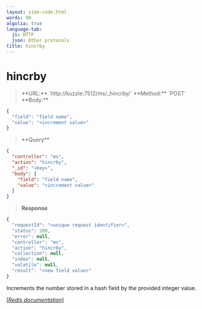 ```yaml
---
layout: side-code.html
words: 90
algolia: true
language-tab:
  js: HTTP
  json: Other protocols
title: hincrby
---
```


# hincrby


<blockquote class="js">
<p>
**URL:** `http://kuzzle:7512/ms/_hincrby/<key>`  
**Method:** `POST`  
**Body:**
</p>
</blockquote>


```js
{
  "field": "field name",
  "value": "<increment value>"
}
```



<blockquote class="json">
<p>
**Query**
</p>
</blockquote>


```json
{
  "controller": "ms",
  "action": "hincrby",
  "_id": "<key>",
  "body": {
    "field": "field name",
    "value": "<increment value>"
  }
}
```

>**Response**

```javascript
{
  "requestId": "<unique request identifier>",
  "status": 200,
  "error": null,
  "controller": "ms",
  "action": "hincrby",
  "collection": null,
  "index": null,
  "volatile": null,
  "result": "<new field value>"
}
```

Increments the number stored in a hash field by the provided integer value.

[[_Redis documentation_]](https://redis.io/commands/hincrby)
